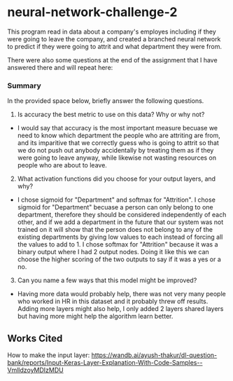 # neural-network-challenge-2


This program read in data about a company's employes including if they were going to leave the company, and created a branched neural network to predict if they were going to attrit and what department they were from.

There were also some questions at the end of the assignment that I have answered there and will repeat here:

### Summary

In the provided space below, briefly answer the following questions.

1. Is accuracy the best metric to use on this data? Why or why not?
- I would say that accuracy is the most important measure becuase we need to know which department the people who are attriting are from, and its imparitive that we correctly guess who is going to attrit so that we do not push out anybody accidentally by treating them as if they were going to leave anyway, while likewise not wasting resources on people who are about to leave.

2. What activation functions did you choose for your output layers, and why?
- I chose sigmoid for "Department" and softmax for "Attrition". I chose sigmoid for "Department" becuase a person can only belong to one department, therefore they should be considered independently of each other, and if we add a department in the future that our system was not trained on it will show that the person does not belong to any of the existing departments by giving low values to each instead of forcing all the values to add to 1. I chose softmax for "Attrition" because it was a binary output where I had 2 output nodes. Doing it like this we can choose the higher scoring of the two outputs to say if it was a yes or a no.

3. Can you name a few ways that this model might be improved?
- Having more data would probably help, there was not very many people who worked in HR in this dataset and it probably threw off results. Adding more layers might also help, I only added 2 layers shared layers but having more might help the algorithm learn better.


## Works Cited
How to make the input layer: https://wandb.ai/ayush-thakur/dl-question-bank/reports/Input-Keras-Layer-Explanation-With-Code-Samples--VmlldzoyMDIzMDU
